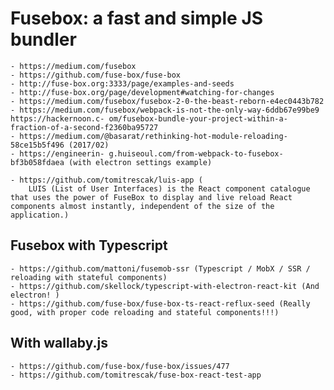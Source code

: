 # Fusebox: a fast and simple JS bundler
    - https://medium.com/fusebox
    - https://github.com/fuse-box/fuse-box
    - http://fuse-box.org:3333/page/examples-and-seeds
    - http://fuse-box.org/page/development#watching-for-changes
    - https://medium.com/fusebox/fusebox-2-0-the-beast-reborn-e4ec0443b782
    - https://medium.com/fusebox/webpack-is-not-the-only-way-6ddb67e99be9
    https://hackernoon.c- om/fusebox-bundle-your-project-within-a-fraction-of-a-second-f2360ba95727
    - https://medium.com/@basarat/rethinking-hot-module-reloading-58ce15b5f496 (2017/02)
    - https://engineerin- g.huiseoul.com/from-webpack-to-fusebox-bf3b058fdaea (with electron settings example)

    - https://github.com/tomitrescak/luis-app (
        LUIS (List of User Interfaces) is the React component catalogue that uses the power of FuseBox to display and live reload React components almost instantly, independent of the size of the application.)




## Fusebox with Typescript
    - https://github.com/mattoni/fusemob-ssr (Typescript / MobX / SSR / reloading with stateful components)
    - https://github.com/skellock/typescript-with-electron-react-kit (And electron! )
    - https://github.com/fuse-box/fuse-box-ts-react-reflux-seed (Really good, with proper code reloading and stateful components!!!)


## With wallaby.js
    - https://github.com/fuse-box/fuse-box/issues/477
    - https://github.com/tomitrescak/fuse-box-react-test-app

